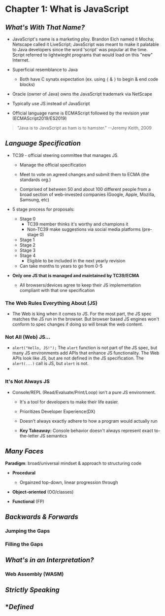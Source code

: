 # Chapter 1: What is JavaScript

## *What's With That Name?*

* JavaScript's name is a marketing ploy. Brandon Eich named it Mocha; Netscape called it LiveScript; JavaScript was meant to make it palatable to Java developers since the word 'script' was popular at the time. Script referred to lightwieght programs that would load on this "new" Internet.
  
* Superficial resemblance to Java

  * Both have C synatx expectation (ex. using `{` & `}` to begin & end code blocks)

* Oracle (owner of Java) owns the JavaScript trademark via NetScape

* Typically use JS instead of JavaScript

* Official language name is ECMAScript followed by the revision year (ECMAScript2019/ES2019)

> "Java is to JavaScript as ham is to hamster." --Jeremy Keith, 2009

## *Language Specification*

* TC39 - official steering committee that manages JS.

  * Manage the official specification
  
  * Meet to vote on agreed changes and submit them to ECMA (the standards org.)

  * Comprised of between 50 and about 100 different people from a broad section of web-invested companies (Google, Apple, Mozilla, Samsung, etc)

* 5 stage process for proposals:

  * Stage 0
    * TC39 member thinks it's worthy and champions it
    * Non-TC39 make suggestions via social media platforms (pre-stage 0)
  * Stage 1
  * Stage 2
  * Stage 3
  * Stage 4
    * Eligible to be included in the next yearly revision
  * Can take months to years to go from 0-5

* **Only one JS that is managed and maintained by TC39/ECMA**

  * All browsers/devices agree to keep their JS implementation compliant with that one specification

### The Web Rules Everything About (JS)

* The Web is king when it comes to JS. For the most part, the JS spec matches the JS run in the browser. But browser based JS engines won't conform to spec changes if doing so will break the web content.
  
### Not All (Web) JS...

* `alert("Hello, JS!");` The `alert` function is not part of the JS spec, but many JS environments add APIs that enhance JS functionality. The Web APIs look like JS, but are not defined in the JS specification. The `alert(...)` call is JS, but `alert` is not.
* 
### It's Not Always JS

* Console/REPL (Read/Evaluate/Print/Loop) isn't a pure JS environment. 

  * It's a tool for developers to make their life easier.
    
  * Prioritizes Developer Experience(DX) 
    
  * Doesn't always exactly adhere to how a program would actually run

  * **Key Takeaway:** Console behavior doesn't always represent exact to-the-letter JS semantics
  
## *Many Faces*

**Paradigm**: broad/universal mindset & approach to structuring code

* **Procedural**

  * Orgainzed top-down, linear progression through 

* **Object-oriented** (OO/classes)

* **Functional** (FP)
## *Backwards & Forwards*
### Jumping the Gaps
### Filling the Gaps
## *What's in an Interpretation?*
### Web Assembly (WASM) 
## *Strictly Speaking*
## **Defined*